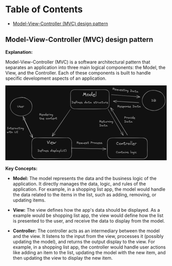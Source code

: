 # Table of Contents

- [Model-View-Controller (MVC) design pattern](#model-view-controller-mvc-design-pattern)

## Model-View-Controller (MVC) design pattern

**Explanation:**

Model-View-Controller (MVC) is a software architectural pattern that separates an application into three main logical components: the Model, the View, and the Controller. Each of these components is built to handle specific development aspects of an application.

![mvc image](./assets/images/mvc.png)

**Key Concepts:**

- **Model:** The model represents the data and the business logic of the application. It directly manages the data, logic, and rules of the application. For example, in a shopping list app, the model would handle the data related to the items in the list, such as adding, removing, or updating items.

- **View:** The view defines how the app's data should be displayed. As a example would be shopping list app, the view would define how the list is presented to the user, and receive the data to display from the model.

- **Controller:** The controller acts as an intermediary between the model and the view. It listens to the input from the view, processes it (possibly updating the model), and returns the output display to the view. For example, in a shopping list app, the controller would handle user actions like adding an item to the list, updating the model with the new item, and then updating the view to display the new item.
